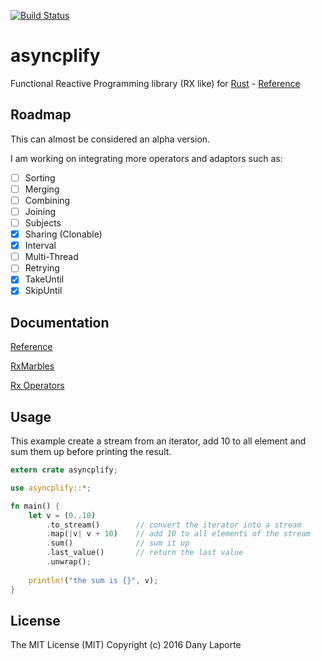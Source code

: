 [![Build Status](https://travis-ci.org/danylaporte/rust-asyncplify.svg?branch=master)](https://travis-ci.org/danylaporte/rust-asyncplify)

# asyncplify
Functional Reactive Programming library (RX like) for [Rust](https://github.com/rust-lang/rust) - [Reference](http://danylaporte.github.io/rust-asyncplify)

## Roadmap
This can almost be considered an alpha version.

I am working on integrating more operators and adaptors such as:

- [ ] Sorting
- [ ] Merging
- [ ] Combining
- [ ] Joining
- [ ] Subjects
- [x] Sharing (Clonable)
- [x] Interval
- [ ] Multi-Thread
- [ ] Retrying
- [x] TakeUntil
- [x] SkipUntil

## Documentation
[Reference](http://danylaporte.github.io/rust-asyncplify)

[RxMarbles](http://rxmarbles.com/)

[Rx Operators](http://reactivex.io/documentation/operators.html)


## Usage

This example create a stream from an iterator, add 10 to all element and sum them up before printing the result.
```rust
extern crate asyncplify;

use asyncplify::*;

fn main() {
    let v = (0..10)
        .to_stream()        // convert the iterator into a stream
        .map(|v| v + 10)    // add 10 to all elements of the stream
        .sum()              // sum it up
        .last_value()       // return the last value
        .unwrap();
        
    println!("the sum is {}", v);
}
```

## License
The MIT License (MIT)
Copyright (c) 2016 Dany Laporte